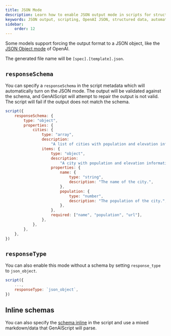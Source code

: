 ```yaml
---
title: JSON Mode
description: Learn how to enable JSON output mode in scripts for structured data generation with OpenAI's platform.
keywords: JSON output, scripting, OpenAI JSON, structured data, automation
sidebar:
    order: 12
---
```


Some models support forcing the output format to a JSON object, like the [JSON Object mode](https://platform.openai.com/docs/guides/text-generation/json-mode) of OpenAI.

The generated file name will be `[spec].[template].json`.

## `responseSchema`

You can specify a `responseSchema` in the script metadata which will automatically turn on the JSON mode. The output will be validated against the schema, and GenAIScript will attempt to repair the output is not valid. The script will fail if the output does not match the schema.

```js "responseSchema"
script({
    responseSchema: {
        type: "object",
        properties: {
            cities: {
                type: "array",
                description:
                    "A list of cities with population and elevation information.",
                items: {
                    type: "object",
                    description:
                        "A city with population and elevation information.",
                    properties: {
                        name: {
                            type: "string",
                            description: "The name of the city.",
                        },
                        population: {
                            type: "number",
                            description: "The population of the city.",
                        },
                    },
                    required: ["name", "population", "url"],
                },
            },
        },
    },
})
```

## `responseType`

You can also enable this mode without a schema by setting `response_type` to `json_object`.

```javascript
script({
    ...,
    responseType: `json_object`,
})
```

## Inline schemas

You can also specify the [schema inline](/genaiscript/reference/scripts/schemas) in the script and use a mixed markdown/data that GenAIScript will parse.
